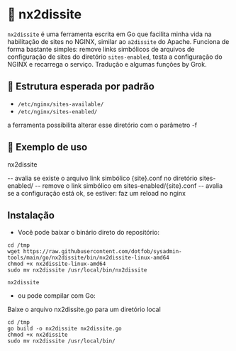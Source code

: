 # 🔧 nx2dissite

`nx2dissite` é uma ferramenta escrita em Go que facilita minha vida na habilitação de sites no NGINX, similar ao `a2dissite` do Apache. Funciona de forma bastante simples: remove links simbólicos de arquivos de configuração de sites do diretório `sites-enabled`, testa a configuração do NGINX e recarrega o serviço. Tradução e algumas funções by Grok.

## 📂 Estrutura esperada por padrão

- `/etc/nginx/sites-available/`
- `/etc/nginx/sites-enabled/`

a ferramenta possibilita alterar esse diretório com o parâmetro -f

## 🧪 Exemplo de uso

nx2dissite <site>

 -- avalia se existe o arquivo link simbólico {site}.conf no diretório sites-enabled/
 -- remove o link simbólico em sites-enabled/{site}.conf
 -- avalia se a configuração está ok, se estiver: faz um reload no nginx

## Instalação

- Você pode baixar o binário direto do repositório:
```
cd /tmp
wget https://raw.githubusercontent.com/dotfob/sysadmin-tools/main/go/nx2dissite/bin/nx2dissite-linux-amd64
chmod +x nx2dissite-linux-amd64
sudo mv nx2dissite /usr/local/bin/nx2dissite

nx2dissite
```
- ou pode compilar com Go:

Baixe o arquivo nx2dissite.go para um diretório local 
```
cd /tmp
go build -o nx2dissite nx2dissite.go
chmod +x nx2dissite
sudo mv nx2dissite /usr/local/bin/
```



